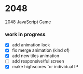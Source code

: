 # 2048
2048 JavaScript Game

### work in progress

- [x] add animation lock
- [x] fix merge animation (kind of)
- [x] add new tiles animation
- [ ] add responsive/fullscreen
- [x] make highscores for individual IP
